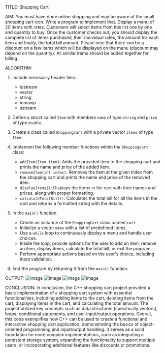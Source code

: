 TITLE: Shopping Cart 

AIM: You must have done online shopping and may be aware of the small shopping cart icon. Write a program to implement that. Display a menu of 20 items with rates. 
Customers will select items from this list one by one and quantity to buy. Once the customer checks out, 
you should display the complete list of items purchased, their individual rates, the amount for each item and finally, the total bill amount. 
Please note that there can be a discount on a few items which will be displayed on the menu (discount may depend on the quantity).
All similar items should be added together for billing.

ALGORITHM: 
1. Include necessary header files:
   - iostream
   - vector
   - string
   - iomanip
   - sstream

2. Define a struct called `Item` with members `name` of type `string` and `price` of type `double`.

3. Create a class called `ShoppingCart` with a private vector `items` of type `Item`.

4. Implement the following member functions within the `ShoppingCart` class:
   - `addItem(Item item)`: Adds the provided item to the shopping cart and prints the name and price of the added item.
   - `removeItem(int index)`: Removes the item at the given index from the shopping cart and prints the name and price of the removed item.
   - `displayItems()`: Displays the items in the cart with their names and prices, along with proper formatting.
   - `calculateTotalBill()`: Calculates the total bill for all the items in the cart and returns a formatted string with the details.

5. In the `main()` function:
   - Create an instance of the `ShoppingCart` class named `cart`.
   - Initialize a vector `menu` with a list of predefined items.
   - Use a `while` loop to continuously display a menu and handle user choices.
   - Inside the loop, provide options for the user to add an item, remove an item, display items, calculate the total bill, or exit the program.
   - Perform appropriate actions based on the user's choice, including input validation.
     
6. End the program by returning 0 from the `main()` function.

OUTPUT: ![image](https://github.com/tashwitab/Mini--Project/assets/142425346/4b857c3f-8f4a-4a5d-8182-2a132a53a2b3)
![image](https://github.com/tashwitab/Mini--Project/assets/142425346/3001acc3-e048-4986-b678-1b35c6777632)
![image](https://github.com/tashwitab/Mini--Project/assets/142425346/b7f52cc8-cd93-47bc-8637-19a113786d6c)
![image](https://github.com/tashwitab/Mini--Project/assets/142425346/60265fad-ffe0-4794-8f62-8a0e4055de07)


CONCLUSION: 
In conclusion, the C++ shopping cart project provided a basic implementation of a shopping cart system with essential functionalities, 
including adding items to the cart, deleting items from the cart, displaying items in the cart, and calculating the total amount.
The project utilized key concepts such as data structures (specifically vectors), loops, conditional statements, and user input/output operations.
Overall, this code exemplifies how C++ can be used to create a functional and interactive shopping cart application,
demonstrating the basics of object-oriented programming and input/output handling.
It serves as a solid foundation for more complex implementations, such as integrating a persistent storage system, expanding the functionality to support multiple users,
or incorporating additional features like discounts or promotions.
